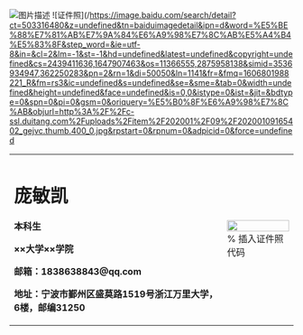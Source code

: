 ![图片描述](图片链接)
![证件照](/https://image.baidu.com/search/detail?ct=503316480&z=undefined&tn=baiduimagedetail&ipn=d&word=%E5%BE%88%E7%81%AB%E7%9A%84%E6%A9%98%E7%8C%AB%E5%A4%B4%E5%83%8F&step_word=&ie=utf-8&in=&cl=2&lm=-1&st=-1&hd=undefined&latest=undefined&copyright=undefined&cs=2439411636,1647907463&os=11366555,2875958138&simid=3536934947,362250283&pn=2&rn=1&di=50050&ln=1141&fr=&fmq=1606801988221_R&fm=rs3&ic=undefined&s=undefined&se=&sme=&tab=0&width=undefined&height=undefined&face=undefined&is=0,0&istype=0&ist=&jit=&bdtype=0&spn=0&pi=0&gsm=0&oriquery=%E5%B0%8F%E6%A9%98%E7%8C%AB&objurl=http%3A%2F%2Fc-ssl.duitang.com%2Fuploads%2Fitem%2F202001%2F09%2F20200109165402_gejvc.thumb.400_0.jpg&rpstart=0&rpnum=0&adpicid=0&force=undefined
<table border="0">
  <tr>
    <td width="75%">
      <h1>庞敏凯</h1>
      <p><b>本科生</b></p>
      <p><b>××大学××学院</b></p>
      <p><b>邮箱：1838638843@qq.com</b></p>
      <p><b>地址：宁波市鄞州区盛莫路1519号浙江万里大学，6楼，邮编31250</b></p>
    </td>
    <td width="25%">
      <img src="/https://image.baidu.com/search/detail?ct=503316480&z=undefined&tn=baiduimagedetail&ipn=d&word=%E5%BE%88%E7%81%AB%E7%9A%84%E6%A9%98%E7%8C%AB%E5%A4%B4%E5%83%8F&step_word=&ie=utf-8&in=&cl=2&lm=-1&st=-1&hd=undefined&latest=undefined&copyright=undefined&cs=2439411636,1647907463&os=11366555,2875958138&simid=3536934947,362250283&pn=2&rn=1&di=50050&ln=1141&fr=&fmq=1606801988221_R&fm=rs3&ic=undefined&s=undefined&se=&sme=&tab=0&width=undefined&height=undefined&face=undefined&is=0,0&istype=0&ist=&jit=&bdtype=0&spn=0&pi=0&gsm=0&oriquery=%E5%B0%8F%E6%A9%98%E7%8C%AB&objurl=http%3A%2F%2Fc-ssl.duitang.com%2Fuploads%2Fitem%2F202001%2F09%2F20200109165402_gejvc.thumb.400_0.jpg&rpstart=0&rpnum=0&adpicid=0&force=undefined" width="100%">      % 插入证件照代码
    </td>
  </tr>
</table>
